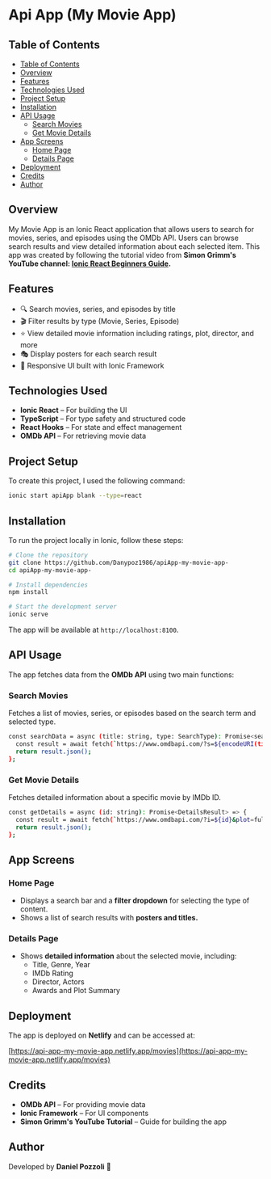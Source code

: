 # Api App (My Movie App)

## Table of Contents
- [Table of Contents](#table-of-contents)
- [Overview](#overview)
- [Features](#features)
- [Technologies Used](#technologies-used)
- [Project Setup](#project-setup)
- [Installation](#installation)
- [API Usage](#api-usage)
  - [Search Movies](#search-movies)
  - [Get Movie Details](#get-movie-details)
- [App Screens](#app-screens)
  - [Home Page](#home-page)
  - [Details Page](#details-page)
- [Deployment](#deployment)
- [Credits](#credits)
- [Author](#author)


## Overview
My Movie App is an Ionic React application that allows users to search for movies, series, 
and episodes using the OMDb API. 
Users can browse search results and view detailed information about each selected item.
This app was created by following the tutorial video from **Simon Grimm's YouTube channel: 
[Ionic React Beginners Guide](https://www.youtube.com/watch?v=xn-qpnT2n3Q).**

## Features
- 🔍 Search movies, series, and episodes by title
- 🎬 Filter results by type (Movie, Series, Episode)
- ⭐ View detailed movie information including ratings, plot, director, and more
- 🎭 Display posters for each search result
- 📜 Responsive UI built with Ionic Framework
  
## Technologies Used
- **Ionic React** – For building the UI
- **TypeScript** – For type safety and structured code
- **React Hooks** – For state and effect management
- **OMDb API** – For retrieving movie data

## Project Setup
To create this project, I used the following command:
```bash
ionic start apiApp blank --type=react
```
## Installation
To run the project locally in Ionic, follow these steps:
```bash
# Clone the repository
git clone https://github.com/Danypoz1986/apiApp-my-movie-app-
cd apiApp-my-movie-app-

# Install dependencies
npm install

# Start the development server
ionic serve
```
The app will be available at `http://localhost:8100`.

## API Usage
The app fetches data from the **OMDb API** using two main functions:
### Search Movies
Fetches a list of movies, series, or episodes based on the search term and selected type.
```bash
const searchData = async (title: string, type: SearchType): Promise<searchResult[] | searchError> => {
  const result = await fetch(`https://www.omdbapi.com/?s=${encodeURI(title)}&type=${type}&apikey=6d6d09e7`);
  return result.json();
};
```
### Get Movie Details
Fetches detailed information about a specific movie by IMDb ID.
```bash
const getDetails = async (id: string): Promise<DetailsResult> => {
  const result = await fetch(`https://www.omdbapi.com/?i=${id}&plot=full&apikey=6d6d09e7`);
  return result.json();
};
```
## App Screens
### Home Page
- Displays a search bar and a **filter dropdown** for selecting the type of content.
- Shows a list of search results with **posters and titles.**

### Details Page
- Shows **detailed information** about the selected movie, including:    
    - Title, Genre, Year
    - IMDb Rating
    - Director, Actors
    - Awards and Plot Summary

## Deployment
The app is deployed on **Netlify** and can be accessed at:

[https://api-app-my-movie-app.netlify.app/movies](https://api-app-my-movie-app.netlify.app/movies)

## Credits
- **OMDb API** – For providing movie data
- **Ionic Framework** – For UI components
- **Simon Grimm's YouTube Tutorial** – Guide for building the app

## Author
Developed by **Daniel Pozzoli** 🚀

